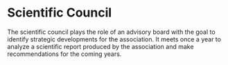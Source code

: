 # Scientific Council

The scientific council plays the role of an advisory board with the goal to identify strategic developments for the association.
It meets once a year to analyze a scientific report produced by the association and make recommendations for the coming years.

<!-- **Active Members** -->

<!-- **Former Members** -->

